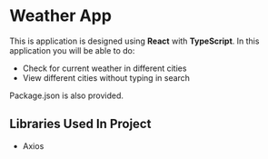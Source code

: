 # Weather App

This is application is designed using **React** with **TypeScript**. In this application you will be able to do:

- Check for current weather in different cities
- View different cities without typing in search

Package.json is also provided.

## Libraries Used In Project

- Axios
